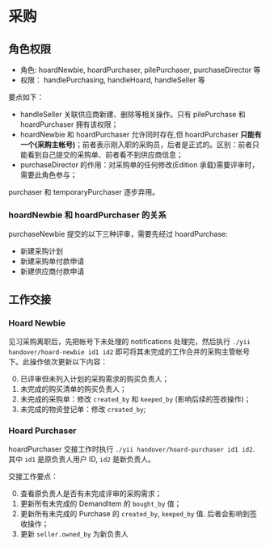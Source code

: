 # 采购

角色权限
---------------------------------------------------------------------------
- 角色: hoardNewbie, hoardPurchaser, pilePurchaser, purchaseDirector 等
- 权限： handlePurchasing, handleHoard, handleSeller 等

要点如下：

- handleSeller 关联供应商新建、删除等相关操作。只有 pilePurchase 和 hoardPurchaser 拥有该权限；
- hoardNewbie 和 hoardPurchaser 允许同时存在,但 hoardPurchaser **只能有一个(采购主帐号)**；前者表示刚入职的采购员，后者是正式的。区别：前者只能看到自己提交的采购单、前者看不到供应商信息；
- purchaseDirector 的作用：对采购单的任何修改(Edition 承载)需要评审时，需要此角色参与；

purchaser 和 temporaryPurchaser 逐步弃用。

### hoardNewbie 和 hoardPurchaser 的关系

purchaseNewbie 提交的以下三种评审，需要先经过 hoardPurchase:

- 新建采购计划
- 新建采购单付款申请
- 新建供应商付款申请

工作交接
---------------------------------------------------------------------------

### Hoard Newbie
见习采购离职后，先把帐号下未处理的 notifications 处理完，然后执行 `./yii handover/hoard-newbie id1 id2` 即可将其未完成的工作合并的采购主管帐号下。此操作依次更新以下内容：

0. 已评审但未列入计划的采购需求的购买负责人；
1. 未完成的购买清单的购买负责人；
2. 未完成的采购单：修改 `created_by` 和 `keeped_by` (影响后续的签收操作)；
3. 未完成的物资登记单：修改 `created_by`;

### Hoard Purchaser
hoardPurchaser 交接工作时执行 `./yii handover/hoard-purchaser id1 id2`. 其中 `id1` 是原负责人用户 ID, `id2` 是新负责人。

交接工作要点：

0. 查看原负责人是否有未完成评审的采购需求；
1. 更新所有未完成的 DemandItem 的 `bought_by` 值；
2. 更新所有未完成的 Purchase 的 `created_by`, `keeped_by` 值. 后者会影响到签收操作；
3. 更新 `seller.owned_by` 为新负责人
